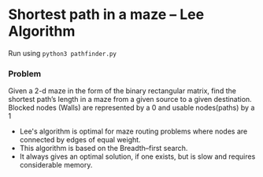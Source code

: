 # Shortest path in a maze – Lee Algorithm

Run using `python3 pathfinder.py`

### Problem
Given a 2-d maze in the form of the binary rectangular matrix, find the shortest path’s length in a maze from a given source to a given destination. Blocked nodes (Walls) are represented by a 0 and usable nodes(paths) by a 1

- Lee's algorithm is optimal for maze routing problems where nodes are connected by edges of equal weight. 
- This algorithm is based on the Breadth–first search. 
- It always gives an optimal solution, if one exists, but is slow and requires considerable memory.
